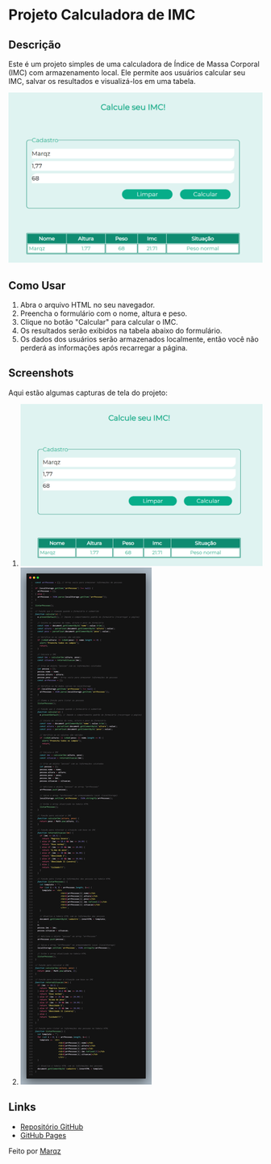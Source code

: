 # Projeto Calculadora de IMC

## Descrição
Este é um projeto simples de uma calculadora de Índice de Massa Corporal (IMC) com armazenamento local. Ele permite aos usuários calcular seu IMC, salvar os resultados e visualizá-los em uma tabela.

![Exemplo de Interface](./assets/tela-usuario.png)

## Como Usar
1. Abra o arquivo HTML no seu navegador.
2. Preencha o formulário com o nome, altura e peso.
3. Clique no botão "Calcular" para calcular o IMC.
4. Os resultados serão exibidos na tabela abaixo do formulário.
5. Os dados dos usuários serão armazenados localmente, então você não perderá as informações após recarregar a página.

## Screenshots
Aqui estão algumas capturas de tela do projeto:

1. ![Interface do Usuário](./assets/tela-usuario.png)
2. ![JavaScript](./assets/code7.png)


## Links
- [Repositório GitHub](https://github.com/Marqzzs/Projeto-IMC)
- [GitHub Pages](https://seu-usuario.github.io/nome-do-repositorio/)

Feito por [Marqz](https://github.com/Marqzzs)
